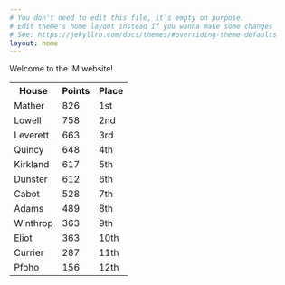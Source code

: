 ```yaml
---
# You don't need to edit this file, it's empty on purpose.
# Edit theme's home layout instead if you wanna make some changes
# See: https://jekyllrb.com/docs/themes/#overriding-theme-defaults
layout: home
---
```


Welcome to the IM website!

<table id="customers">
  <tr>
    <th>House</th>
    <th>Points</th>
    <th>Place</th>
  </tr>
  <tr>
    <td>Mather</td>
    <td>826</td>
    <td>1st</td>
  </tr>
  <tr>
    <td>Lowell</td>
    <td>758</td>
    <td>2nd</td>
  </tr>
  <tr>
    <td>Leverett</td>
    <td>663</td>
    <td>3rd</td>
  </tr>
  <tr>
    <td>Quincy</td>
    <td>648</td>
    <td>4th</td>
  </tr>
  <tr>
    <td>Kirkland</td>
    <td>617</td>
    <td>5th</td>
  </tr>
  <tr>
    <td>Dunster</td>
    <td>612</td>
    <td>6th</td>
  </tr>
  <tr>
    <td>Cabot</td>
    <td>528</td>
    <td>7th</td>
  </tr>
  <tr>
    <td>Adams</td>
    <td>489</td>
    <td>8th</td>
  </tr>
  <tr>
    <td>Winthrop</td>
    <td>363</td>
    <td>9th</td>
  </tr>
  <tr>
    <td>Eliot</td>
    <td>363</td>
    <td>10th</td>
  </tr>
  <tr>
    <td>Currier</td>
    <td>287</td>
    <td>11th</td>
  </tr>
  <tr>
    <td>Pfoho</td>
    <td>156</td>
    <td>12th</td>
  </tr>
</table>

<br/>
